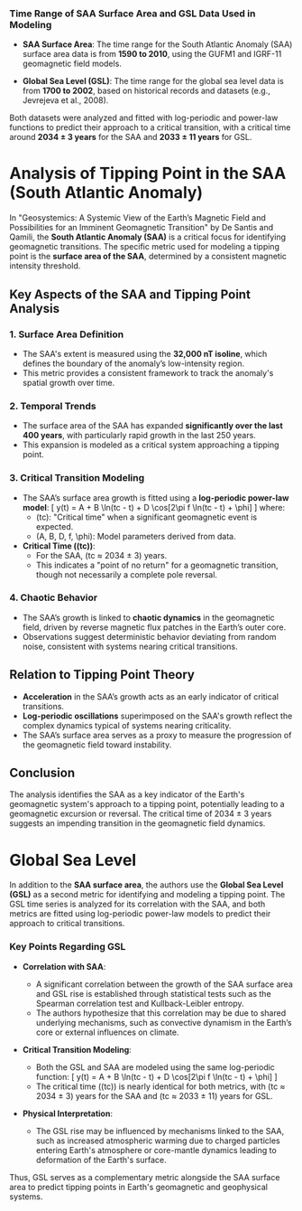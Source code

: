 ### Time Range of SAA Surface Area and GSL Data Used in Modeling

- **SAA Surface Area**: The time range for the South Atlantic Anomaly (SAA) surface area data is from **1590 to 2010**, using the GUFM1 and IGRF-11 geomagnetic field models.
  
- **Global Sea Level (GSL)**: The time range for the global sea level data is from **1700 to 2002**, based on historical records and datasets (e.g., Jevrejeva et al., 2008).

Both datasets were analyzed and fitted with log-periodic and power-law functions to predict their approach to a critical transition, with a critical time around **2034 ± 3 years** for the SAA and **2033 ± 11 years** for GSL.

# Analysis of Tipping Point in the SAA (South Atlantic Anomaly)

In "Geosystemics: A Systemic View of the Earth’s Magnetic Field and Possibilities for an Imminent Geomagnetic Transition" by De Santis and Qamili, the **South Atlantic Anomaly (SAA)** is a critical focus for identifying geomagnetic transitions. The specific metric used for modeling a tipping point is the **surface area of the SAA**, determined by a consistent magnetic intensity threshold.

## Key Aspects of the SAA and Tipping Point Analysis

### 1. Surface Area Definition
- The SAA's extent is measured using the **32,000 nT isoline**, which defines the boundary of the anomaly’s low-intensity region.
- This metric provides a consistent framework to track the anomaly's spatial growth over time.

### 2. Temporal Trends
- The surface area of the SAA has expanded **significantly over the last 400 years**, with particularly rapid growth in the last 250 years.
- This expansion is modeled as a critical system approaching a tipping point.

### 3. Critical Transition Modeling
- The SAA’s surface area growth is fitted using a **log-periodic power-law model**:
  \[
  y(t) = A + B \ln(tc - t) + D \cos[2\pi f \ln(tc - t) + \phi]
  \]
  where:
  - \(tc\): "Critical time" when a significant geomagnetic event is expected.
  - \(A, B, D, f, \phi\): Model parameters derived from data.
- **Critical Time (\(tc\))**:
  - For the SAA, \(tc ≈ 2034 ± 3\) years.
  - This indicates a "point of no return" for a geomagnetic transition, though not necessarily a complete pole reversal.

### 4. Chaotic Behavior
- The SAA’s growth is linked to **chaotic dynamics** in the geomagnetic field, driven by reverse magnetic flux patches in the Earth’s outer core.
- Observations suggest deterministic behavior deviating from random noise, consistent with systems nearing critical transitions.

## Relation to Tipping Point Theory
- **Acceleration** in the SAA’s growth acts as an early indicator of critical transitions.
- **Log-periodic oscillations** superimposed on the SAA's growth reflect the complex dynamics typical of systems nearing criticality.
- The SAA’s surface area serves as a proxy to measure the progression of the geomagnetic field toward instability.

## Conclusion
The analysis identifies the SAA as a key indicator of the Earth's geomagnetic system's approach to a tipping point, potentially leading to a geomagnetic excursion or reversal. The critical time of 2034 ± 3 years suggests an impending transition in the geomagnetic field dynamics.

# Global Sea Level

In addition to the **SAA surface area**, the authors use the **Global Sea Level (GSL)** as a second metric for identifying and modeling a tipping point. The GSL time series is analyzed for its correlation with the SAA, and both metrics are fitted using log-periodic power-law models to predict their approach to critical transitions.

### Key Points Regarding GSL
- **Correlation with SAA**:
  - A significant correlation between the growth of the SAA surface area and GSL rise is established through statistical tests such as the Spearman correlation test and Kullback-Leibler entropy.
  - The authors hypothesize that this correlation may be due to shared underlying mechanisms, such as convective dynamism in the Earth’s core or external influences on climate.

- **Critical Transition Modeling**:
  - Both the GSL and SAA are modeled using the same log-periodic function:
    \[
    y(t) = A + B \ln(tc - t) + D \cos[2\pi f \ln(tc - t) + \phi]
    \]
  - The critical time (\(tc\)) is nearly identical for both metrics, with \(tc ≈ 2034 ± 3\) years for the SAA and \(tc ≈ 2033 ± 11\) years for GSL.

- **Physical Interpretation**:
  - The GSL rise may be influenced by mechanisms linked to the SAA, such as increased atmospheric warming due to charged particles entering Earth's atmosphere or core-mantle dynamics leading to deformation of the Earth's surface.

Thus, GSL serves as a complementary metric alongside the SAA surface area to predict tipping points in Earth's geomagnetic and geophysical systems.
